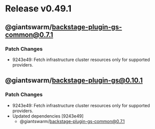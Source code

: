 # Release v0.49.1

## @giantswarm/backstage-plugin-gs-common@0.7.1

### Patch Changes

- 9243e49: Fetch infrastructure cluster resources only for supported providers.

## @giantswarm/backstage-plugin-gs@0.10.1

### Patch Changes

- 9243e49: Fetch infrastructure cluster resources only for supported providers.
- Updated dependencies [9243e49]
  - @giantswarm/backstage-plugin-gs-common@0.7.1
